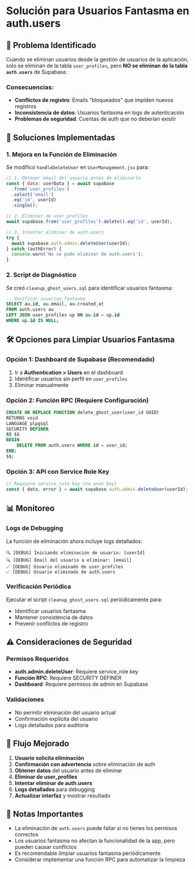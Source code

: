 # Solución para Usuarios Fantasma en auth.users

## 🚨 Problema Identificado

Cuando se eliminan usuarios desde la gestión de usuarios de la aplicación, solo se eliminan de la tabla `user_profiles`, pero **NO se eliminan de la tabla `auth.users`** de Supabase.

### Consecuencias:
- **Conflictos de registro**: Emails "bloqueados" que impiden nuevos registros
- **Inconsistencia de datos**: Usuarios fantasma en logs de autenticación
- **Problemas de seguridad**: Cuentas de auth que no deberían existir

## 🔧 Soluciones Implementadas

### 1. Mejora en la Función de Eliminación

Se modificó `handleDeleteUser` en `UserManagement.jsx` para:

```javascript
// 1. Obtener email del usuario antes de eliminarlo
const { data: userData } = await supabase
  .from('user_profiles')
  .select('email')
  .eq('id', userId)
  .single();

// 2. Eliminar de user_profiles
await supabase.from('user_profiles').delete().eq('id', userId);

// 3. Intentar eliminar de auth.users
try {
  await supabase.auth.admin.deleteUser(userId);
} catch (authError) {
  console.warn('No se pudo eliminar de auth.users');
}
```

### 2. Script de Diagnóstico

Se creó `cleanup_ghost_users.sql` para identificar usuarios fantasma:

```sql
-- Verificar usuarios fantasma
SELECT au.id, au.email, au.created_at
FROM auth.users au
LEFT JOIN user_profiles up ON au.id = up.id
WHERE up.id IS NULL;
```

## 🛠️ Opciones para Limpiar Usuarios Fantasma

### Opción 1: Dashboard de Supabase (Recomendado)
1. Ir a **Authentication > Users** en el dashboard
2. Identificar usuarios sin perfil en `user_profiles`
3. Eliminar manualmente

### Opción 2: Función RPC (Requiere Configuración)
```sql
CREATE OR REPLACE FUNCTION delete_ghost_user(user_id UUID)
RETURNS void
LANGUAGE plpgsql
SECURITY DEFINER
AS $$
BEGIN
    DELETE FROM auth.users WHERE id = user_id;
END;
$$;
```

### Opción 3: API con Service Role Key
```javascript
// Requiere service_role key (no anon key)
const { data, error } = await supabase.auth.admin.deleteUser(userId);
```

## 📊 Monitoreo

### Logs de Debugging
La función de eliminación ahora incluye logs detallados:

```
🔍 [DEBUG] Iniciando eliminación de usuario: [userId]
🔍 [DEBUG] Email del usuario a eliminar: [email]
✅ [DEBUG] Usuario eliminado de user_profiles
✅ [DEBUG] Usuario eliminado de auth.users
```

### Verificación Periódica
Ejecutar el script `cleanup_ghost_users.sql` periódicamente para:
- Identificar usuarios fantasma
- Mantener consistencia de datos
- Prevenir conflictos de registro

## ⚠️ Consideraciones de Seguridad

### Permisos Requeridos
- **auth.admin.deleteUser**: Requiere service_role key
- **Función RPC**: Requiere SECURITY DEFINER
- **Dashboard**: Requiere permisos de admin en Supabase

### Validaciones
- No permitir eliminación del usuario actual
- Confirmación explícita del usuario
- Logs detallados para auditoría

## 🔄 Flujo Mejorado

1. **Usuario solicita eliminación**
2. **Confirmación con advertencia** sobre eliminación de auth
3. **Obtener datos** del usuario antes de eliminar
4. **Eliminar de user_profiles**
5. **Intentar eliminar de auth.users**
6. **Logs detallados** para debugging
7. **Actualizar interfaz** y mostrar resultado

## 📝 Notas Importantes

- La eliminación de `auth.users` puede fallar si no tienes los permisos correctos
- Los usuarios fantasma no afectan la funcionalidad de la app, pero pueden causar conflictos
- Es recomendable limpiar usuarios fantasma periódicamente
- Considerar implementar una función RPC para automatizar la limpieza 